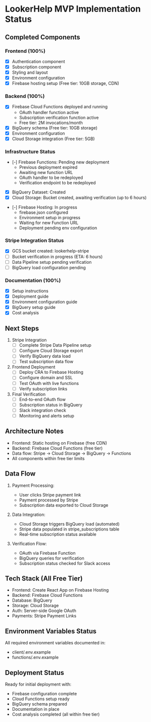 # LookerHelp MVP Implementation Status

## Completed Components

### Frontend (100%)
- [x] Authentication component
- [x] Subscription component
- [x] Styling and layout
- [x] Environment configuration
- [x] Firebase hosting setup (Free tier: 10GB storage, CDN)

### Backend (100%)
- [x] Firebase Cloud Functions deployed and running
  * OAuth handler function active
  * Subscription verification function active
  * Free tier: 2M invocations/month
- [x] BigQuery schema (Free tier: 10GB storage)
- [x] Environment configuration
- [x] Cloud Storage integration (Free tier: 5GB)

### Infrastructure Status
- [-] Firebase Functions: Pending new deployment
  * Previous deployment expired
  * Awaiting new function URL
  * OAuth handler to be redeployed
  * Verification endpoint to be redeployed
- [x] BigQuery Dataset: Created
- [x] Cloud Storage: Bucket created, awaiting verification (up to 6 hours)
- [-] Firebase Hosting: In progress
  * firebase.json configured
  * Environment setup in progress
  * Waiting for new Function URL
  * Deployment pending env configuration

### Stripe Integration Status
- [x] GCS bucket created: lookerhelp-stripe
- [ ] Bucket verification in progress (ETA: 6 hours)
- [ ] Data Pipeline setup pending verification
- [ ] BigQuery load configuration pending

### Documentation (100%)
- [x] Setup instructions
- [x] Deployment guide
- [x] Environment configuration guide
- [x] BigQuery setup guide
- [x] Cost analysis

## Next Steps

1. Stripe Integration
   - [ ] Complete Stripe Data Pipeline setup
   - [ ] Configure Cloud Storage export
   - [ ] Verify BigQuery data load
   - [ ] Test subscription data flow

2. Frontend Deployment
   - [ ] Deploy CRA to Firebase Hosting
   - [ ] Configure domain and SSL
   - [ ] Test OAuth with live functions
   - [ ] Verify subscription links

3. Final Verification
   - [ ] End-to-end OAuth flow
   - [ ] Subscription status in BigQuery
   - [ ] Slack integration check
   - [ ] Monitoring and alerts setup

## Architecture Notes
- Frontend: Static hosting on Firebase (free CDN)
- Backend: Firebase Cloud Functions (free tier)
- Data flow: Stripe -> Cloud Storage -> BigQuery -> Functions
- All components within free tier limits

## Data Flow
1. Payment Processing:
   - User clicks Stripe payment link
   - Payment processed by Stripe
   - Subscription data exported to Cloud Storage

2. Data Integration:
   - Cloud Storage triggers BigQuery load (automated)
   - Stripe data populated in stripe_subscriptions table
   - Real-time subscription status available

3. Verification Flow:
   - OAuth via Firebase Function
   - BigQuery queries for verification
   - Subscription status checked for Slack access

## Tech Stack (All Free Tier)
- Frontend: Create React App on Firebase Hosting
- Backend: Firebase Cloud Functions
- Database: BigQuery
- Storage: Cloud Storage
- Auth: Server-side Google OAuth
- Payments: Stripe Payment Links

## Environment Variables Status
All required environment variables documented in:
- client/.env.example
- functions/.env.example

## Deployment Status
Ready for initial deployment with:
- Firebase configuration complete
- Cloud Functions setup ready
- BigQuery schema prepared
- Documentation in place
- Cost analysis completed (all within free tier)
